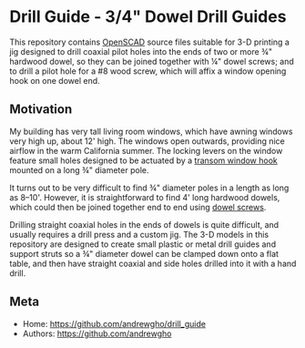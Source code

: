 Drill Guide - 3/4" Dowel Drill Guides
=====================================

This repository contains
[OpenSCAD](http://www.openscad.org/)
source files suitable for 3-D printing a jig designed to drill coaxial 
pilot holes into the ends of two or more ¾" hardwood dowel, so they can 
be joined together with ¼" dowel screws; and to drill a pilot hole for
a #8 wood screw, which will affix a window opening hook on one dowel end.

Motivation
----------

My building has very tall living room windows, which have awning windows
very high up, about 12' high. The windows open outwards, providing nice
airflow in the warm California summer. The locking levers on the window
feature small holes designed to be actuated by a
[transom window hook](http://www.amazon.com/Prime-Line-Products-172655-Transom-Window/dp/B00EO8YI6G)
mounted on a long ¾" diameter pole.

It turns out to be very difficult to find ¾" diameter poles in a length 
as long as 8–10'. However, it is straightforward to find 4' long 
hardwood dowels, which could then be joined together end to end using
[dowel screws](http://www.mcfeelys.com/screws-fasteners/hanger-bolts-dowel-screws/dowel-screws/1-4-x-1-1-2-dowel-dry-lube-screw-qty-10-8vx40.html).

Drilling straight coaxial holes in the ends of dowels is quite 
difficult, and usually requires a drill press and a custom jig. The 3-D 
models in this repository are designed to create small plastic or metal 
drill guides and support struts so a ¾" diameter dowel can be clamped 
down onto a flat table, and then have straight coaxial and side holes 
drilled into it with a hand drill.

Meta
----

* Home: <https://github.com/andrewgho/drill_guide>
* Authors: <https://github.com/andrewgho>
